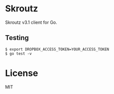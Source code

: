 # Skroutz

  Skroutz v3.1 client for Go.

## Testing

```
$ export DROPBOX_ACCESS_TOKEN=YOUR_ACCESS_TOKEN
$ go test -v
```

# License

MIT
